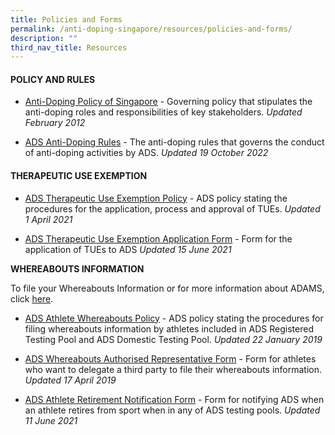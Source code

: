 ```yaml
---
title: Policies and Forms
permalink: /anti-doping-singapore/resources/policies-and-forms/
description: ""
third_nav_title: Resources
---
```

#### **POLICY AND RULES**
* [Anti-Doping Policy of Singapore](/files/What%20We%20%20Do/Anti%20Doping%20Singapore/Resources/Polices%20&%20Forms/Anti-Doping_Policy_of_Singapore_-_Final_WADA_Approved_201002.pdf) - 
Governing policy that stipulates the anti-doping roles and responsibilities of key stakeholders.
*Updated February 2012*

* [ADS Anti-Doping Rules](/files/What%20We%20%20Do/Anti%20Doping%20Singapore/Resources/Polices%20&%20Forms/2021_wada_nado_model_rules_ADS_revised_20221019.pdf) - The anti-doping rules that governs the conduct of anti-doping activities by ADS.
*Updated 19 October 2022*

#### **THERAPEUTIC USE EXEMPTION**
* [ADS Therapeutic Use Exemption Policy](/files/What%20We%20%20Do/Anti%20Doping%20Singapore/Resources/Polices%20&%20Forms/ADS_TUE_Policy_20210401.pdf) - ADS policy stating the procedures for the application, process and approval of TUEs.
*Updated 1 April 2021*

* [ADS Therapeutic Use Exemption Application Form](/files/What%20We%20%20Do/Anti%20Doping%20Singapore/Resources/Polices%20&%20Forms/ADS_TUE_Application_Form_20210615.pdf) - Form for the application of TUEs to ADS
*Updated 15 June 2021*

**WHEREABOUTS INFORMATION**

To file your Whereabouts Information or for more information about ADAMS, click [here](https://www.wada-ama.org/en/ADAMS/).

* [ADS Athlete Whereabouts Policy](/files/What%20We%20%20Do/Anti%20Doping%20Singapore/Resources/Polices%20&%20Forms/ADS_Athlete_Whereabouts_Policy_20190122.pdf) - ADS policy stating the procedures for filing whereabouts information by athletes included in ADS Registered Testing Pool and ADS Domestic Testing Pool.
*Updated 22 January 2019*

* [ADS Whereabouts Authorised Representative Form](/files/What%20We%20%20Do/Anti%20Doping%20Singapore/Resources/Polices%20&%20Forms/ADS_Whereabouts_Authorised_Representative_Form_20190415.pdf) - Form for athletes who want to delegate a third party to file their whereabouts information.
*Updated 17 April 2019*

* [ADS Athlete Retirement Notification Form](/files/What%20We%20%20Do/Anti%20Doping%20Singapore/Resources/Polices%20&%20Forms/ADS_Athlete_Retirement_Notification_Form_20210611.pdf) -  Form for notifying ADS when an athlete retires from sport when in any of ADS testing pools.
*Updated 11 June 2021*
